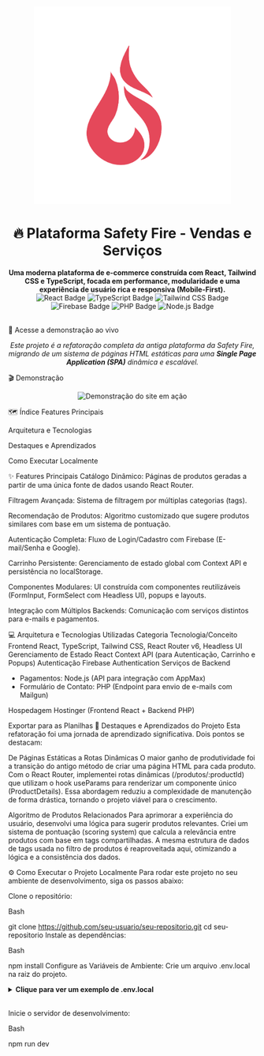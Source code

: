 <div align="center">
<img src="/public/assets/Logotipo-07.png" alt="Safety Fire Logo" width="400"/>
<br/>
<h1>
🔥 Plataforma Safety Fire - Vendas e Serviços
</h1>
<strong>Uma moderna plataforma de e-commerce construída com React, Tailwind CSS e TypeScript, focada em performance, modularidade e uma experiência de usuário rica e responsiva (Mobile-First).</strong>
</div>

<div align="center">
<img src="https://img.shields.io/badge/React-20232A?style=for-the-badge&logo=react&logoColor=61DAFB" alt="React Badge"/>
<img src="https://img.shields.io/badge/TypeScript-007ACC?style=for-the-badge&logo=typescript&logoColor=white" alt="TypeScript Badge"/>
<img src="https://img.shields.io/badge/Tailwind_CSS-38B2AC?style=for-the-badge&logo=tailwind-css&logoColor=white" alt="Tailwind CSS Badge"/>
<img src="https://img.shields.io/badge/Firebase-FFCA28?style=for-the-badge&logo=firebase&logoColor=black" alt="Firebase Badge"/>
<img src="https://img.shields.io/badge/PHP-777BB4?style=for-the-badge&logo=php&logoColor=white" alt="PHP Badge"/>
<img src="https://img.shields.io/badge/Node.js-339933?style=for-the-badge&logo=nodedotjs&logoColor=white" alt="Node.js Badge"/>
</div>

<br>

🔗 Acesse a demonstração ao vivo <p align="center">
<em>Este projeto é a refatoração completa da antiga plataforma da Safety Fire, migrando de um sistema de páginas HTML estáticas para uma <strong>Single Page Application (SPA)</strong> dinâmica e escalável.</em>

</p>

🎬 Demonstração
<p align="center">
<img src="./caminho/para/seu/demo.gif" alt="Demonstração do site em ação" width="800">
</p>

🗺️ Índice
Features Principais

Arquitetura e Tecnologias

Destaques e Aprendizados

Como Executar Localmente

✨ Features Principais
Catálogo Dinâmico: Páginas de produtos geradas a partir de uma única fonte de dados usando React Router.

Filtragem Avançada: Sistema de filtragem por múltiplas categorias (tags).

Recomendação de Produtos: Algoritmo customizado que sugere produtos similares com base em um sistema de pontuação.

Autenticação Completa: Fluxo de Login/Cadastro com Firebase (E-mail/Senha e Google).

Carrinho Persistente: Gerenciamento de estado global com Context API e persistência no localStorage.

Componentes Modulares: UI construída com componentes reutilizáveis (FormInput, FormSelect com Headless UI), popups e layouts.

Integração com Múltiplos Backends: Comunicação com serviços distintos para e-mails e pagamentos.

💻 Arquitetura e Tecnologias Utilizadas
Categoria	Tecnologia/Conceito
Frontend	React, TypeScript, Tailwind CSS, React Router v6, Headless UI
Gerenciamento de Estado	React Context API (para Autenticação, Carrinho e Popups)
Autenticação	Firebase Authentication
Serviços de Backend	<ul><li>Pagamentos: Node.js (API para integração com AppMax)</li><li>Formulário de Contato: PHP (Endpoint para envio de e-mails com Mailgun)</li></ul>
Hospedagem	Hostinger (Frontend React + Backend PHP)

Exportar para as Planilhas
🧠 Destaques e Aprendizados do Projeto
Esta refatoração foi uma jornada de aprendizado significativa. Dois pontos se destacam:

De Páginas Estáticas a Rotas Dinâmicas
O maior ganho de produtividade foi a transição do antigo método de criar uma página HTML para cada produto. Com o React Router, implementei rotas dinâmicas (/produtos/:productId) que utilizam o hook useParams para renderizar um componente único (ProductDetails). Essa abordagem reduziu a complexidade de manutenção de forma drástica, tornando o projeto viável para o crescimento.

Algoritmo de Produtos Relacionados
Para aprimorar a experiência do usuário, desenvolvi uma lógica para sugerir produtos relevantes. Criei um sistema de pontuação (scoring system) que calcula a relevância entre produtos com base em tags compartilhadas. A mesma estrutura de dados de tags usada no filtro de produtos é reaproveitada aqui, otimizando a lógica e a consistência dos dados.

⚙️ Como Executar o Projeto Localmente
Para rodar este projeto no seu ambiente de desenvolvimento, siga os passos abaixo:

Clone o repositório:

Bash

git clone https://github.com/seu-usuario/seu-repositorio.git
cd seu-repositorio
Instale as dependências:

Bash

npm install
Configure as Variáveis de Ambiente:
Crie um arquivo .env.local na raiz do projeto.

<details>
<summary><strong>Clique para ver um exemplo de .env.local</strong></summary>

Snippet de código

# .env.local
VITE_API_KEY="SUA_API_KEY_DO_FIREBASE"
VITE_AUTH_DOMAIN="SEU_AUTH_DOMAIN_DO_FIREBASE"
VITE_PROJECT_ID="SEU_PROJECT_ID_DO_FIREBASE"
VITE_STORAGE_BUCKET="SEU_STORAGE_BUCKET_DO_FIREBASE"
VITE_MESSAGING_SENDER_ID="SEU_MESSAGING_SENDER_ID_DO_FIREBASE"
VITE_APP_ID="SEU_APP_ID_DO_FIREBASE"
</details>
<br/>

Inicie o servidor de desenvolvimento:

Bash

npm run dev